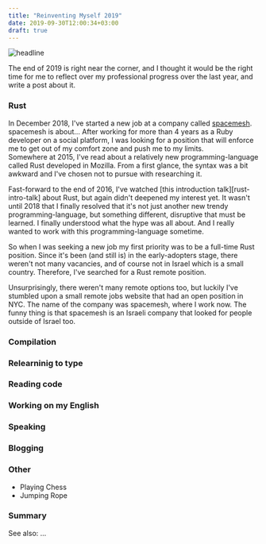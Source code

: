 ```yaml
---
title: "Reinventing Myself 2019"
date: 2019-09-30T12:00:34+03:00
draft: true
---
```


![headline][headline]


The end of 2019 is right near the corner, and I thought it would be the right time for me to reflect over my professional progress over the last year,
and write a post about it.

### **Rust**
In December 2018, I've started a new job at a company called [spacemesh][spacemesh]. spacemesh is about...
After working for more than 4 years as a Ruby developer on a social platform, I was looking for a position that will enforce me to get out of
my comfort zone and push me to my limits.
<br/>
Somewhere at 2015, I've read about a relatively new programming-language called Rust developed in Mozilla.
From a first glance, the syntax was a bit awkward and I've chosen not to pursue with researching it.

Fast-forward to the end of 2016, I've watched [this introduction talk][rust-intro-talk] about Rust, but again didn't deepened my interest yet.
It wasn't until 2018 that I finally resolved that it's not just another new trendy programming-language, but something different, disruptive that must be learned.
I finally understood what the hype was all about. And I really wanted to work with this programming-language sometime.

So when I was seeking a new job my first priority was to be a full-time Rust position. Since it's been (and still is) in the early-adopters stage, there weren't not many
vacancies, and of course not in Israel which is a small country. Therefore, I've searched for a Rust remote position.

Unsurprisingly, there weren't many remote options too, but luckily I've stumbled upon a small remote jobs website that had an open position in NYC.
The name of the company was spacemesh, where I work now. The funny thing is that spacemesh is an Israeli company that looked for people outside of Israel too.



### **Compilation**

### **Relearninig to type**

### **Reading code**

### **Working on my English**

### **Speaking**

### **Blogging**

### **Other**
* Playing Chess
* Jumping Rope


### **Summary**


See also:
...


[headline]: https://www.incimages.com/uploaded_files/image/970x450/getty_477569935_970656970450085_79639.jpg
[spacemesh]: http://spacemesh.io
[chess]: http://chess.com
[supermemo]: https://supermemo.com
[talk]: https://www.youtube.com/watch?v=mcvBXQ0SWJM
[the-importance-of-unlearning]: https://gryphon.dev/2019/06/27/the-importance-of-unlearning/
[relearning-to-type]: https://gryphon.dev/2019/10/04/relearning-to-type/
